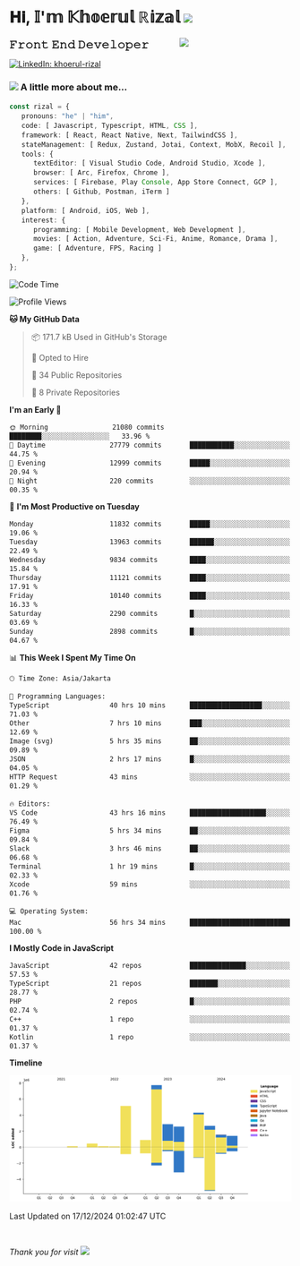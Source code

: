 <h1> 𝐇𝐢, 𝕀'𝕞 𝕂𝕙𝕠𝕖𝕣𝕦𝕝 ℝ𝕚𝕫𝕒𝕝 <img src="https://media.giphy.com/media/mGcNjsfWAjY5AEZNw6/giphy.gif" width="50"></h1>
<img align='right' src="https://media.giphy.com/media/v1.Y2lkPTc5MGI3NjExOWI2ajR2NGJubzBsZHFuaHMwajRrcDNsNXJwOG8yb3F0NjhkNXF4OSZlcD12MV9pbnRlcm5hbF9naWZfYnlfaWQmY3Q9cw/fkZukR450RQ1qnGaq9/giphy.gif" width="200">
<strong style="font-size:20px;">𝙵𝚛𝚘𝚗𝚝 𝙴𝚗𝚍 𝙳𝚎𝚟𝚎𝚕𝚘𝚙𝚎𝚛</strong>
</p></em>

[![LinkedIn: khoerul-rizal](https://img.shields.io/badge/khoerul--rizal-blue?style=flat-square&logo=Linkedin&logoColor=white&link=https://www.linkedin.com/in/khoerul-rizal/)](https://www.linkedin.com/in/khoerul-rizal/)

### <img src="https://media.giphy.com/media/VgCDAzcKvsR6OM0uWg/giphy.gif" width="50"> A little more about me...

```typescript
const rizal = {
   pronouns: "he" | "him",
   code: [ Javascript, Typescript, HTML, CSS ],
   framework: [ React, React Native, Next, TailwindCSS ],
   stateManagement: [ Redux, Zustand, Jotai, Context, MobX, Recoil ],
   tools: {
      textEditor: [ Visual Studio Code, Android Studio, Xcode ],
      browser: [ Arc, Firefox, Chrome ],
      services: [ Firebase, Play Console, App Store Connect, GCP ],
      others: [ Github, Postman, iTerm ]
   },
   platform: [ Android, iOS, Web ],
   interest: {
      programming: [ Mobile Development, Web Development ],
      movies: [ Action, Adventure, Sci-Fi, Anime, Romance, Drama ],
      game: [ Adventure, FPS, Racing ]
   },
};
```

<!--START_SECTION:waka-->
![Code Time](http://img.shields.io/badge/Code%20Time-1%2C847%20hrs%2058%20mins-blue)

![Profile Views](http://img.shields.io/badge/Profile%20Views-0-blue)

**🐱 My GitHub Data** 

> 📦 171.7 kB Used in GitHub's Storage 
 > 
> 💼 Opted to Hire
 > 
> 📜 34 Public Repositories 
 > 
> 🔑 8 Private Repositories 
 > 
**I'm an Early 🐤** 

```text
🌞 Morning                21080 commits       ████████░░░░░░░░░░░░░░░░░   33.96 % 
🌆 Daytime                27779 commits       ███████████░░░░░░░░░░░░░░   44.75 % 
🌃 Evening                12999 commits       █████░░░░░░░░░░░░░░░░░░░░   20.94 % 
🌙 Night                  220 commits         ░░░░░░░░░░░░░░░░░░░░░░░░░   00.35 % 
```
📅 **I'm Most Productive on Tuesday** 

```text
Monday                   11832 commits       █████░░░░░░░░░░░░░░░░░░░░   19.06 % 
Tuesday                  13963 commits       ██████░░░░░░░░░░░░░░░░░░░   22.49 % 
Wednesday                9834 commits        ████░░░░░░░░░░░░░░░░░░░░░   15.84 % 
Thursday                 11121 commits       ████░░░░░░░░░░░░░░░░░░░░░   17.91 % 
Friday                   10140 commits       ████░░░░░░░░░░░░░░░░░░░░░   16.33 % 
Saturday                 2290 commits        █░░░░░░░░░░░░░░░░░░░░░░░░   03.69 % 
Sunday                   2898 commits        █░░░░░░░░░░░░░░░░░░░░░░░░   04.67 % 
```


📊 **This Week I Spent My Time On** 

```text
🕑︎ Time Zone: Asia/Jakarta

💬 Programming Languages: 
TypeScript               40 hrs 10 mins      ██████████████████░░░░░░░   71.03 % 
Other                    7 hrs 10 mins       ███░░░░░░░░░░░░░░░░░░░░░░   12.69 % 
Image (svg)              5 hrs 35 mins       ██░░░░░░░░░░░░░░░░░░░░░░░   09.89 % 
JSON                     2 hrs 17 mins       █░░░░░░░░░░░░░░░░░░░░░░░░   04.05 % 
HTTP Request             43 mins             ░░░░░░░░░░░░░░░░░░░░░░░░░   01.29 % 

🔥 Editors: 
VS Code                  43 hrs 16 mins      ███████████████████░░░░░░   76.49 % 
Figma                    5 hrs 34 mins       ██░░░░░░░░░░░░░░░░░░░░░░░   09.84 % 
Slack                    3 hrs 46 mins       ██░░░░░░░░░░░░░░░░░░░░░░░   06.68 % 
Terminal                 1 hr 19 mins        █░░░░░░░░░░░░░░░░░░░░░░░░   02.33 % 
Xcode                    59 mins             ░░░░░░░░░░░░░░░░░░░░░░░░░   01.76 % 

💻 Operating System: 
Mac                      56 hrs 34 mins      █████████████████████████   100.00 % 
```

**I Mostly Code in JavaScript** 

```text
JavaScript               42 repos            ██████████████░░░░░░░░░░░   57.53 % 
TypeScript               21 repos            ███████░░░░░░░░░░░░░░░░░░   28.77 % 
PHP                      2 repos             █░░░░░░░░░░░░░░░░░░░░░░░░   02.74 % 
C++                      1 repo              ░░░░░░░░░░░░░░░░░░░░░░░░░   01.37 % 
Kotlin                   1 repo              ░░░░░░░░░░░░░░░░░░░░░░░░░   01.37 % 
```



**Timeline**

![Lines of Code chart](https://raw.githubusercontent.com/khoerulrizal/khoerulrizal/main/assets/bar_graph.png)


 Last Updated on 17/12/2024 01:02:47 UTC
<!--END_SECTION:waka-->
</details>
<br/>

<em>Thank you for visit</em> <img src="https://media.giphy.com/media/v1.Y2lkPTc5MGI3NjExcHdvNm1qZWtjaGw0ZjdwM3Z3NnY2dHlueTVuODBta2FiY20wM2YybSZlcD12MV9pbnRlcm5hbF9naWZfYnlfaWQmY3Q9cw/tV25tpdKqdFa9x81k2/giphy.gif" width="40">
